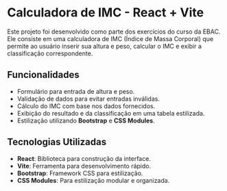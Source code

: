 # Calculadora de IMC - React + Vite

Este projeto foi desenvolvido como parte dos exercícios do curso da EBAC. Ele consiste em uma calculadora de IMC (Índice de Massa Corporal) que permite ao usuário inserir sua altura e peso, calcular o IMC e exibir a classificação correspondente.

## Funcionalidades

- Formulário para entrada de altura e peso.
- Validação de dados para evitar entradas inválidas.
- Cálculo do IMC com base nos dados fornecidos.
- Exibição do resultado e da classificação em uma tabela estilizada.
- Estilização utilizando **Bootstrap** e **CSS Modules**.

## Tecnologias Utilizadas

- **React**: Biblioteca para construção da interface.
- **Vite**: Ferramenta para desenvolvimento rápido.
- **Bootstrap**: Framework CSS para estilização.
- **CSS Modules**: Para estilização modular e organizada.

